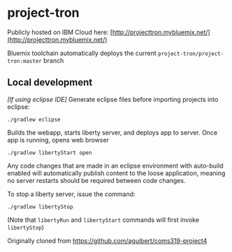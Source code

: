 # project-tron

Publicly hosted on IBM Cloud here: [http://projecttron.mybluemix.net/](http://projecttron.mybluemix.net/)

Bluemix toolchain automatically deploys the current `project-tron/project-tron:master` branch

## Local development

*[If using eclipse IDE]* Generate eclipse files before importing projects into eclipse:

```
./gradlew eclipse
```

Builds the webapp, starts liberty server, and deploys app to server.  Once app is running, opens web browser

```
./gradlew libertyStart open
```

Any code changes that are made in an eclipse environment with auto-build enabled will automatically publish content to the loose application, meaning no server restarts should be required between code changes.

To stop a liberty server, issue the command:

```
./gradlew libertyStop
```
(Note that `libertyRun` and `libertyStart` commands will first invoke `libertyStop`)

Originally cloned from https://github.com/aguibert/coms319-project4
